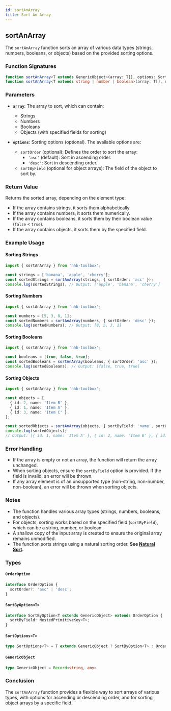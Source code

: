 ```yaml
---
id: sortAnArray
title: Sort An Array
---
```


## sortAnArray

The `sortAnArray` function sorts an array of various data types (strings, numbers, booleans, or objects) based on the provided sorting options.

### Function Signatures

```typescript
function sortAnArray<T extends GenericObject>(array: T[], options: SortByOption<T>): T[];
function sortAnArray<T extends string | number | boolean>(array: T[], options?: OrderOption): T[];
```

### Parameters

- **`array`**: The array to sort, which can contain:
  - Strings
  - Numbers
  - Booleans
  - Objects (with specified fields for sorting)

- **`options`**: Sorting options (optional). The available options are:
  - `sortOrder` (optional): Defines the order to sort the array:
    - `'asc'` (default): Sort in ascending order.
    - `'desc'`: Sort in descending order.
  - `sortByField` (optional for object arrays): The field of the object to sort by.

### Return Value

Returns the sorted array, depending on the element type:

- If the array contains strings, it sorts them alphabetically.
- If the array contains numbers, it sorts them numerically.
- If the array contains booleans, it sorts them by their boolean value (`false` < `true`).
- If the array contains objects, it sorts them by the specified field.

### Example Usage

#### Sorting Strings

```typescript
import { sortAnArray } from 'nhb-toolbox';

const strings = ['banana', 'apple', 'cherry'];
const sortedStrings = sortAnArray(strings, { sortOrder: 'asc' });
console.log(sortedStrings); // Output: ['apple', 'banana', 'cherry']
```

#### Sorting Numbers

```typescript
import { sortAnArray } from 'nhb-toolbox';

const numbers = [5, 3, 8, 1];
const sortedNumbers = sortAnArray(numbers, { sortOrder: 'desc' });
console.log(sortedNumbers); // Output: [8, 5, 3, 1]
```

#### Sorting Booleans

```typescript
import { sortAnArray } from 'nhb-toolbox';

const booleans = [true, false, true];
const sortedBooleans = sortAnArray(booleans, { sortOrder: 'asc' });
console.log(sortedBooleans); // Output: [false, true, true]
```

#### Sorting Objects

```typescript
import { sortAnArray } from 'nhb-toolbox';

const objects = [
  { id: 2, name: 'Item B' },
  { id: 1, name: 'Item A' },
  { id: 3, name: 'Item C' },
];

const sortedObjects = sortAnArray(objects, { sortByField: 'name', sortOrder: 'asc' });
console.log(sortedObjects);
// Output: [{ id: 1, name: 'Item A' }, { id: 2, name: 'Item B' }, { id: 3, name: 'Item C' }]
```

### Error Handling

- If the array is empty or not an array, the function will return the array unchanged.
- When sorting objects, ensure the `sortByField` option is provided. If the field is invalid, an error will be thrown.
- If any array element is of an unsupported type (non-string, non-number, non-boolean), an error will be thrown when sorting objects.

### Notes

- The function handles various array types (strings, numbers, booleans, and objects).
- For objects, sorting works based on the specified field (`sortByField`), which can be a string, number, or boolean.
- A shallow copy of the input array is created to ensure the original array remains unmodified.
- The function sorts strings using a natural sorting order. **See [Natural Sort](naturalSort).**

### Types

#### `OrderOption`

```typescript
interface OrderOption {
  sortOrder?: 'asc' | 'desc';
}
```

#### `SortByOption<T>`

```typescript
interface SortByOption<T extends GenericObject> extends OrderOption {
  sortByField: NestedPrimitiveKey<T>;
}
```

#### `SortOptions<T>`

```typescript
type SortOptions<T> = T extends GenericObject ? SortByOption<T> : OrderOption;
```

#### `GenericObject`

```typescript
type GenericObject = Record<string, any>
```

### Conclusion

The `sortAnArray` function provides a flexible way to sort arrays of various types, with options for ascending or descending order, and for sorting object arrays by a specific field.
